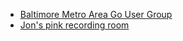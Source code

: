 - [Baltimore Metro Area Go User Group](https://www.meetup.com/BaltimoreGolang/)
- [Jon's pink recording room](https://twitter.com/joncalhoun/status/1196875326028206080)